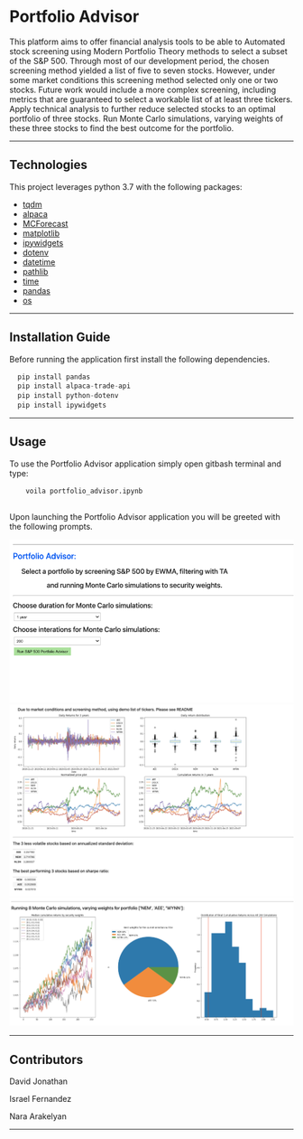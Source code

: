 # Portfolio Advisor

This platform aims to offer financial analysis tools to be able to Automated stock screening using Modern Portfolio Theory methods to select a subset of the S&P 500. Through most of our development period, the chosen screening method yielded a list of five to seven stocks. However, under some market conditions this screening method selected only one or two stocks. Future work would include a more complex screening, including metrics that are guaranteed to select a workable list of at least three tickers.
Apply technical analysis to further reduce selected stocks to an optimal portfolio of three stocks. 
Run Monte Carlo simulations, varying weights of these three stocks to find the best outcome for the portfolio. 

---

## Technologies

This project leverages python 3.7 with the following packages:

* [tqdm](https://tqdm.github.io/) 
* [alpaca](https://www.alpacafinance.org/) 
* [MCForecast](https://pbpython.com/monte-carlo.html)
* [matplotlib](https://matplotlib.org/)
* [ipywidgets](https://ipywidgets.readthedocs.io/en/latest/index.html)
* [dotenv](https://pypi.org/project/python-dotenv/)
* [datetime](https://docs.python.org/3/library/datetime.html)
* [pathlib](https://docs.python.org/3/library/pathlib.html)
* [time](https://docs.python.org/3/library/time.html)
* [pandas](https://pandas.pydata.org/docs/index.html)
* [os](https://docs.python.org/3/library/os.html)


---

## Installation Guide

Before running the application first install the following dependencies.

```python
  pip install pandas 
  pip install alpaca-trade-api
  pip install python-dotenv
  pip install ipywidgets
```

---

## Usage

To use the Portfolio Advisor application simply open gitbash terminal and type:

```
    voila portfolio_advisor.ipynb
    
```

Upon launching the Portfolio Advisor application you will be greeted with the following prompts.

![Voila_portfolio_advisor_Prompts](images/Screen_Shot_1.png)
![Voila_portfolio_advisor_Prompts](images/Screen_Shot_2.png)
![Voila_portfolio_advisor_Prompts](images/Screen_Shot_3.png)




---

## Contributors

David Jonathan

Israel Fernandez

Nara Arakelyan

---
